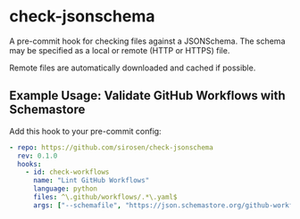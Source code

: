# check-jsonschema

A pre-commit hook for checking files against a JSONSchema.
The schema may be specified as a local or remote (HTTP or HTTPS) file.

Remote files are automatically downloaded and cached if possible.

## Example Usage: Validate GitHub Workflows with Schemastore

Add this hook to your pre-commit config:

```yaml
- repo: https://github.com/sirosen/check-jsonschema
  rev: 0.1.0
  hooks:
    - id: check-workflows
      name: "Lint GitHub Workflows"
      language: python
      files: ^\.github/workflows/.*\.yaml$
      args: ["--schemafile", "https://json.schemastore.org/github-workflow"]
```
